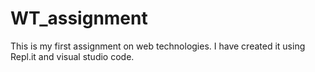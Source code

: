 # WT_assignment
This is my first assignment on web technologies. I have created it using Repl.it and visual studio code.
